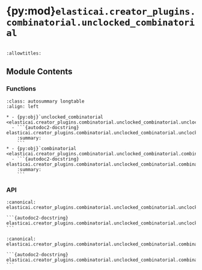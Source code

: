 # {py:mod}`elasticai.creator_plugins.combinatorial.unclocked_combinatorial`

```{py:module} elasticai.creator_plugins.combinatorial.unclocked_combinatorial
```

```{autodoc2-docstring} elasticai.creator_plugins.combinatorial.unclocked_combinatorial
:allowtitles:
```

## Module Contents

### Functions

````{list-table}
:class: autosummary longtable
:align: left

* - {py:obj}`unclocked_combinatorial <elasticai.creator_plugins.combinatorial.unclocked_combinatorial.unclocked_combinatorial>`
  - ```{autodoc2-docstring} elasticai.creator_plugins.combinatorial.unclocked_combinatorial.unclocked_combinatorial
    :summary:
    ```
* - {py:obj}`combinatorial <elasticai.creator_plugins.combinatorial.unclocked_combinatorial.combinatorial>`
  - ```{autodoc2-docstring} elasticai.creator_plugins.combinatorial.unclocked_combinatorial.combinatorial
    :summary:
    ```
````

### API

````{py:function} unclocked_combinatorial(impl: elasticai.creator.ir2vhdl.Implementation) -> tuple[str, collections.abc.Sequence[str]]
:canonical: elasticai.creator_plugins.combinatorial.unclocked_combinatorial.unclocked_combinatorial

```{autodoc2-docstring} elasticai.creator_plugins.combinatorial.unclocked_combinatorial.unclocked_combinatorial
```
````

````{py:function} combinatorial(impl: elasticai.creator.ir2vhdl.Implementation, entity_fn: collections.abc.Callable[[str, int, int], elasticai.creator_plugins.combinatorial.language.VHDLEntity]) -> collections.abc.Iterator[str]
:canonical: elasticai.creator_plugins.combinatorial.unclocked_combinatorial.combinatorial

```{autodoc2-docstring} elasticai.creator_plugins.combinatorial.unclocked_combinatorial.combinatorial
```
````
